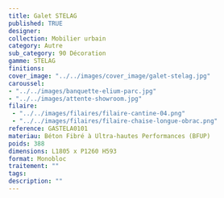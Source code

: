 ```yaml
---
title: Galet STELAG 
published: TRUE
designer: 
collection: Mobilier urbain
category: Autre
sub_category: 90 Décoration
gamme: STELAG
finitions: 
cover_image: "../../images/cover_image/galet-stelag.jpg"
caroussel: 
- "../../images/banquette-elium-parc.jpg"
- "../../images/attente-showroom.jpg"
filaire: 
 - "../../images/filaires/filaire-cantine-04.png"
 - "../../images/filaires/filaire-chaise-longue-obrac.png"
reference: GASTELA0101
materiau: Béton Fibré à Ultra-hautes Performances (BFUP)
poids: 388
dimensions: L1805 x P1260 H593
format: Monobloc
traitement: ""
tags: 
description: ""
---
```

